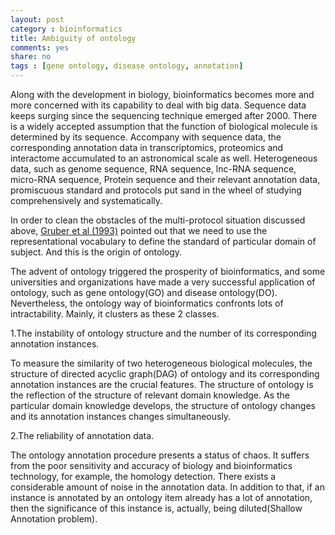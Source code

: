 ```yaml
---
layout: post 
category : bioinformatics
title: Ambiguity of ontology
comments: yes
share: no
tags : [gene ontology, disease ontology, annotation]
---
```


Along with the development in biology, bioinformatics becomes more and more concerned with its capability to deal with big data.
Sequence data keeps surging since the sequencing technique emerged after 2000.
There is a widely accepted assumption that the function of biological molecule is determined by its sequence.
Accompany with sequence data, the corresponding annotation data in transcriptomics, proteomics and  interactome accumulated to an astronomical scale as well.
Heterogeneous data, such as genome sequence, RNA sequence, lnc-RNA sequence, micro-RNA sequence, Protein sequence and their relevant annotation data, promiscuous standard and protocols put sand in the wheel of studying comprehensively and systematically.

In order to clean the obstacles of the multi-protocol situation discussed above, [Gruber et al (1993)][Opaper] pointed out that we need to use the representational vocabulary to define the standard of particular domain of subject. 
And this is the origin of ontology.

The advent of ontology triggered the prosperity of bioinformatics, and some universities and organizations have made a very successful application of ontology, such as gene ontology(GO) and disease ontology(DO).
Nevertheless, the ontology way of bioinformatics confronts lots of intractability.
Mainly, it clusters as these 2 classes.

1.The instability of ontology structure and the number of its corresponding annotation instances.

To measure the similarity of two heterogeneous biological molecules, the structure of directed acyclic graph(DAG) of ontology and its corresponding annotation instances are the crucial features. The structure of ontology is the reflection of the structure of relevant domain knowledge.
As the particular domain knowledge develops, the structure of ontology changes and its annotation instances changes simultaneously. 

2.The reliability of annotation data.

The ontology annotation procedure presents a status of chaos. 
It suffers from the poor sensitivity and accuracy of biology and bioinformatics technology, for example, the homology detection.
There exists a considerable amount of noise in the annotation data.
In addition to that, if an instance is annotated by an ontology item already has a lot of annotation, then the significance of this instance is, actually, being diluted(Shallow Annotation problem).

[Opaper]: http://secs.ceas.uc.edu/~mazlack/ECE.716.Sp2011/Semantic.Web.Ontology.Papers/Gruber.93a.pdf 

